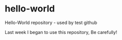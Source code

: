# hello-world
Hello-World repository - used by test github

Last week I began to use this repository,
Be carefully!
